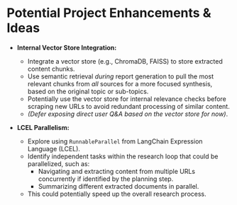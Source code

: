# Potential Project Enhancements & Ideas

*   **Internal Vector Store Integration:**
    *   Integrate a vector store (e.g., ChromaDB, FAISS) to store extracted content chunks.
    *   Use semantic retrieval *during* report generation to pull the most relevant chunks from *all* sources for a more focused synthesis, based on the original topic or sub-topics.
    *   Potentially use the vector store for internal relevance checks before scraping new URLs to avoid redundant processing of similar content.
    *   *(Defer exposing direct user Q&A based on the vector store for now)*.

*   **LCEL Parallelism:**
    *   Explore using `RunnableParallel` from LangChain Expression Language (LCEL).
    *   Identify independent tasks within the research loop that could be parallelized, such as:
        *   Navigating and extracting content from multiple URLs concurrently if identified by the planning step.
        *   Summarizing different extracted documents in parallel.
    *   This could potentially speed up the overall research process. 